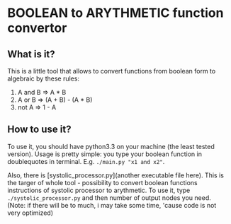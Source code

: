 # BOOLEAN to ARYTHMETIC function convertor

## What is it?

This is a little tool that allows to convert functions from boolean form to algebraic by these rules:
 1. A and B  =>   A * B
 2. A or B   =>  (A + B) - (A * B)
 3. not A    =>  1 - A

## How to use it?

To use it, you should have python3.3 on your machine (the least tested version).
Usage is pretty simple: you type your boolean function in doublequotes in terminal. E.g. `./main.py "x1 and x2"`.

Also, there is [systolic_processor.py](another executable file here). This is the targer of whole tool - possibility to convert boolean functions instructions of systolic processor to arythmetic. To use it, type `./systolic_processor.py` and then number of output nodes you need. (Note: if there will be to much, i may take some time, 'cause code is not very optimized)
